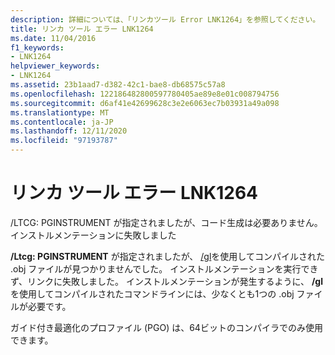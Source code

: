 ```yaml
---
description: 詳細については、「リンカツール Error LNK1264」を参照してください。
title: リンカ ツール エラー LNK1264
ms.date: 11/04/2016
f1_keywords:
- LNK1264
helpviewer_keywords:
- LNK1264
ms.assetid: 23b1aad7-d382-42c1-bae8-db68575c57a8
ms.openlocfilehash: 122186482800597780405ae89e8e01c008794756
ms.sourcegitcommit: d6af41e42699628c3e2e6063ec7b03931a49a098
ms.translationtype: MT
ms.contentlocale: ja-JP
ms.lasthandoff: 12/11/2020
ms.locfileid: "97193787"
---
```

# <a name="linker-tools-error-lnk1264"></a>リンカ ツール エラー LNK1264

/LTCG: PGINSTRUMENT が指定されましたが、コード生成は必要ありません。インストルメンテーションに失敗しました

**/Ltcg: PGINSTRUMENT** が指定されましたが、 [/gl](../../build/reference/gl-whole-program-optimization.md)を使用してコンパイルされた .obj ファイルが見つかりませんでした。 インストルメンテーションを実行できず、リンクに失敗しました。 インストルメンテーションが発生するように、 **/gl** を使用してコンパイルされたコマンドラインには、少なくとも1つの .obj ファイルが必要です。

ガイド付き最適化のプロファイル (PGO) は、64ビットのコンパイラでのみ使用できます。
